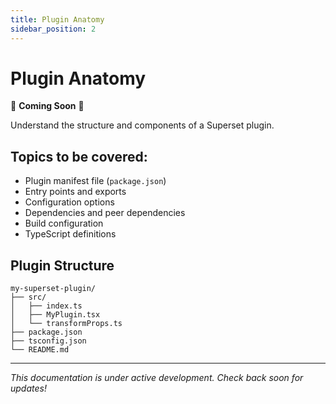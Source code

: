 ```yaml
---
title: Plugin Anatomy
sidebar_position: 2
---
```


<!--
Licensed to the Apache Software Foundation (ASF) under one
or more contributor license agreements.  See the NOTICE file
distributed with this work for additional information
regarding copyright ownership.  The ASF licenses this file
to you under the Apache License, Version 2.0 (the
"License"); you may not use this file except in compliance
with the License.  You may obtain a copy of the License at

  http://www.apache.org/licenses/LICENSE-2.0

Unless required by applicable law or agreed to in writing,
software distributed under the License is distributed on an
"AS IS" BASIS, WITHOUT WARRANTIES OR CONDITIONS OF ANY
KIND, either express or implied.  See the License for the
specific language governing permissions and limitations
under the License.
-->

# Plugin Anatomy

🚧 **Coming Soon** 🚧

Understand the structure and components of a Superset plugin.

## Topics to be covered:

- Plugin manifest file (`package.json`)
- Entry points and exports
- Configuration options
- Dependencies and peer dependencies
- Build configuration
- TypeScript definitions

## Plugin Structure

```
my-superset-plugin/
├── src/
│   ├── index.ts
│   ├── MyPlugin.tsx
│   └── transformProps.ts
├── package.json
├── tsconfig.json
└── README.md
```

---

*This documentation is under active development. Check back soon for updates!*
